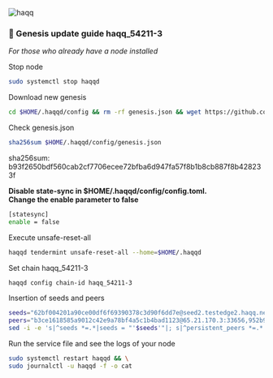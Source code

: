![haqq](https://user-images.githubusercontent.com/94483941/189324668-2e070db6-f0b6-4ddc-bc7c-f613ec404279.png)
<h3>🚨 Genesis update guide haqq_54211-3</h3>
<i>For those who already have a node installed</i>

Stop node
```bash
sudo systemctl stop haqqd
```

Download new genesis
```bash
cd $HOME/.haqqd/config && rm -rf genesis.json && wget https://github.com/haqq-network/validators-contest/raw/master/genesis.json
```

Check genesis.json
```bash
sha256sum $HOME/.haqqd/config/genesis.json
```
sha256sum: b93f2650bdf560cab2cf7706ecee72bfba6d947fa57f8b1b8cb887f8b428233f

<b>Disable state-sync in $HOME/.haqqd/config/config.toml.</b></br>
<b>Change the enable parameter to false</b>
```bash
[statesync]
enable = false
```

Execute unsafe-reset-all
```bash
haqqd tendermint unsafe-reset-all --home=$HOME/.haqqd
```

Set chain haqq_54211-3
```bash
haqqd config chain-id haqq_54211-3
```

Insertion of seeds and peers
```bash
seeds="62bf004201a90ce00df6f69390378c3d90f6dd7e@seed2.testedge2.haqq.network:26656,23a1176c9911eac442d6d1bf15f92eeabb3981d5@seed1.testedge2.haqq.network:26656"
peers="b3ce1618585a9012c42e9a78bf4a5c1b4bad1123@65.21.170.3:33656,952b9d918037bc8f6d52756c111d0a30a456b3fe@213.239.217.52:29656,85301989752fe0ca934854aecc6379c1ccddf937@65.109.49.111:26556,d648d598c34e0e58ec759aa399fe4534021e8401@109.205.180.81:29956,f2c77f2169b753f93078de2b6b86bfa1ec4a6282@141.95.124.150:20116,eaa6d38517bbc32bdc487e894b6be9477fb9298f@78.107.234.44:45656,37513faac5f48bd043a1be122096c1ea1c973854@65.108.52.192:36656,d2764c55607aa9e8d4cee6e763d3d14e73b83168@66.94.119.47:26656,fc4311f0109d5aed5fcb8656fb6eab29c15d1cf6@65.109.53.53:26656,297bf784ea674e05d36af48e3a951de966f9aa40@65.109.34.133:36656,bc8c24e9d231faf55d4c6c8992a8b187cdd5c214@65.109.17.86:32656"
sed -i -e 's|^seeds *=.*|seeds = "'$seeds'"|; s|^persistent_peers *=.*|persistent_peers = "'$peers'"|' $HOME/.haqqd/config/config.toml
```

Run the service file and see the logs of your node
```bash
sudo systemctl restart haqqd && \
sudo journalctl -u haqqd -f -o cat
```
